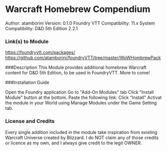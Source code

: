 # Warcraft Homebrew Compendium

Author: atamborini
Version: 0.1.0
Foundry VTT Compatibility: 11.x
System Compatibility: D&D 5th Edition 2.2.1
### Link(s) to Module
https://foundryvtt.com/packages/
https://github.com/atamborini/foundryVTT/tree/master/WoWHombrewPack

###Description
This Module provides additional homebrew Warcraft content for D&D 5th Edition, to be used in FoundryVTT. More to come!

###Installation Guide

Open the Foundry application
Go to "Add-On Modules" tab
Click "Install Module" button at the bottom.
Paste the following link: 
Click "Install"
Activat the module in your World using Manage Modules under the Game Setting tab.

### License and Credits
Every single addition included in the module take inspiration from existing Warcraft Universe created by Blizzard.
I do NOT claim any of those credits or licence as my own, and I always give credit to the legit OWNER.
